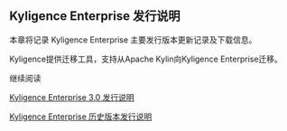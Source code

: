 ## Kyligence Enterprise 发行说明

本章将记录 Kyligence Enterprise 主要发行版本更新记录及下载信息。

Kyligence提供迁移工具，支持从Apache Kylin向Kyligence Enterprise迁移。

继续阅读

[Kyligence Enterprise 3.0 发行说明](KAP_3_0_notes.cn.md)

[Kyligence Enterprise 历史版本发行说明](KAP_archive_notes.cn.md)


